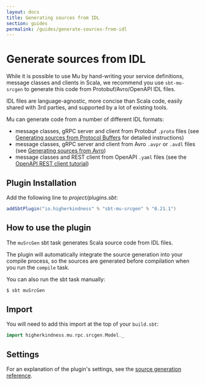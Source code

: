 ```yaml
---
layout: docs
title: Generating sources from IDL
section: guides
permalink: /guides/generate-sources-from-idl
---
```


# Generate sources from IDL

While it is possible to use Mu by hand-writing your service definitions, message
classes and clients in Scala, we recommend you use `sbt-mu-srcgen` to generate
this code from Protobuf/Avro/OpenAPI IDL files.

IDL files are language-agnostic, more concise than Scala code, easily shared
with 3rd parties, and supported by a lot of existing tools.

Mu can generate code from a number of different IDL formats:

* message classes, gRPC server and client from Protobuf `.proto` files (see
  [Generating sources from Protocol Buffers](generate-sources-from-proto) for detailed instructions)
* message classes, gRPC server and client from Avro `.avpr` or `.avdl` files (see
  [Generating sources from Avro](generate-sources-from-avro))
* message classes and REST client from OpenAPI `.yaml` files (see the
  [OpenAPI REST client tutorial](../tutorials/openapi-client))

## Plugin Installation

Add the following line to _project/plugins.sbt_:

[comment]: # (Start Replace)

```scala
addSbtPlugin("io.higherkindness" % "sbt-mu-srcgen" % "0.21.1")
```

[comment]: # (End Replace)

## How to use the plugin

The `muSrcGen` sbt task generates Scala source code from IDL files.

The plugin will automatically integrate the source generation into your compile
process, so the sources are generated before compilation when you run the
`compile` task.

You can also run the sbt task manually:

```sh
$ sbt muSrcGen
```

## Import

You will need to add this import at the top of your `build.sbt`:

```scala
import higherkindness.mu.rpc.srcgen.Model._
```

## Settings

For an explanation of the plugin's settings, see the [source generation
reference](../reference/source-generation).

[Mu]: https://github.com/higherkindness/mu-scala